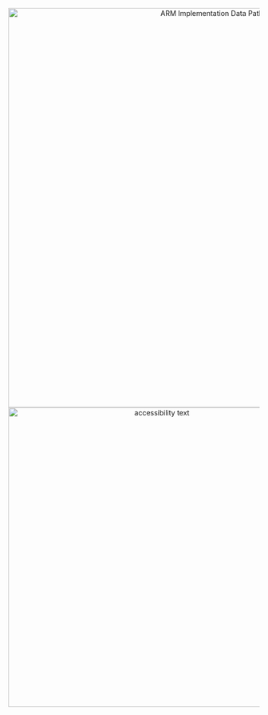 <p align="center">
  <img src="https://github.com/niushamir/Piplined-ARM/blob/main/Documentation/ARM.png" width="800" heigth="60000"  title="ARM Implementation Data Path">
  <img src="https://github.com/niushamir/Piplined-ARM/blob/main/Documentation/ARM_Inst.png" width="600" heigth="600" alt="accessibility text">
</p>
